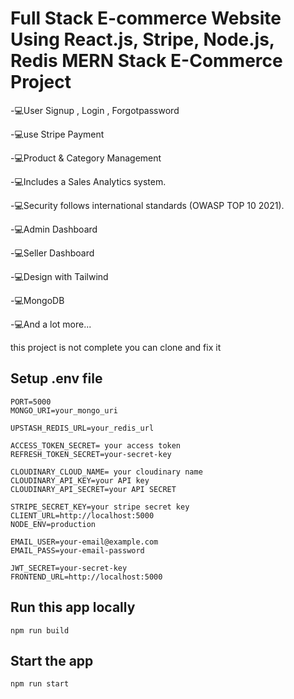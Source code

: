 # Full Stack E-commerce Website Using React.js, Stripe, Node.js, Redis  MERN Stack E-Commerce Project

-💻User Signup , Login , Forgotpassword  

-💻use Stripe Payment

-💻Product & Category Management

-💻Includes a Sales Analytics system.

-💻Security follows international standards (OWASP TOP 10 2021).

-💻Admin Dashboard

-💻Seller Dashboard

-💻Design with Tailwind

-💻MongoDB 

-💻And a lot more...

this project is not complete you can clone and fix it

## Setup .env file

```.ENV
PORT=5000
MONGO_URI=your_mongo_uri

UPSTASH_REDIS_URL=your_redis_url

ACCESS_TOKEN_SECRET= your access token
REFRESH_TOKEN_SECRET=your-secret-key

CLOUDINARY_CLOUD_NAME= your cloudinary name
CLOUDINARY_API_KEY=your API key
CLOUDINARY_API_SECRET=your API SECRET

STRIPE_SECRET_KEY=your stripe secret key
CLIENT_URL=http://localhost:5000   
NODE_ENV=production

EMAIL_USER=your-email@example.com
EMAIL_PASS=your-email-password

JWT_SECRET=your-secret-key
FRONTEND_URL=http://localhost:5000
```
## Run this app locally
```
npm run build
```

## Start the app
```
npm run start
```
